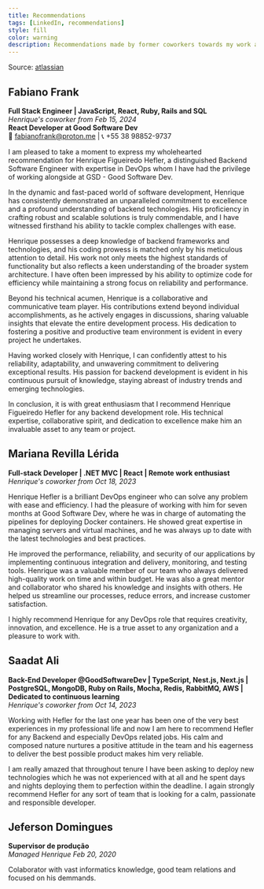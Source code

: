 ```yaml
---
title: Recommendations
tags: [LinkedIn, recommendations]
style: fill
color: warning
description: Recommendations made by former coworkers towards my work and person
---
```

Source: [atlassian](https://www.linkedin.com/in/heflerdev/details/recommendations/?detailScreenTabIndex=0)
## Fabiano Frank
**Full Stack Engineer | JavaScript, React, Ruby, Rails and SQL**  
*Henrique's coworker from Feb 15, 2024*  
**React Developer at Good Software Dev**  
📧 fabianofrank@proton.me | 📞 +55 38 98852-9737  

I am pleased to take a moment to express my wholehearted recommendation for Henrique Figueiredo Hefler, a distinguished Backend Software Engineer with expertise in DevOps whom I have had the privilege of working alongside at GSD - Good Software Dev.

In the dynamic and fast-paced world of software development, Henrique has consistently demonstrated an unparalleled commitment to excellence and a profound understanding of backend technologies. His proficiency in crafting robust and scalable solutions is truly commendable, and I have witnessed firsthand his ability to tackle complex challenges with ease.

Henrique possesses a deep knowledge of backend frameworks and technologies, and his coding prowess is matched only by his meticulous attention to detail. His work not only meets the highest standards of functionality but also reflects a keen understanding of the broader system architecture. I have often been impressed by his ability to optimize code for efficiency while maintaining a strong focus on reliability and performance.

Beyond his technical acumen, Henrique is a collaborative and communicative team player. His contributions extend beyond individual accomplishments, as he actively engages in discussions, sharing valuable insights that elevate the entire development process. His dedication to fostering a positive and productive team environment is evident in every project he undertakes.

Having worked closely with Henrique, I can confidently attest to his reliability, adaptability, and unwavering commitment to delivering exceptional results. His passion for backend development is evident in his continuous pursuit of knowledge, staying abreast of industry trends and emerging technologies.

In conclusion, it is with great enthusiasm that I recommend Henrique Figueiredo Hefler for any backend development role. His technical expertise, collaborative spirit, and dedication to excellence make him an invaluable asset to any team or project.

## Mariana Revilla Lérida
**Full-stack Developer | .NET MVC | React | Remote work enthusiast**  
*Henrique's coworker from Oct 18, 2023*  

Henrique Hefler is a brilliant DevOps engineer who can solve any problem with ease and efficiency. I had the pleasure of working with him for seven months at Good Software Dev, where he was in charge of automating the pipelines for deploying Docker containers. He showed great expertise in managing servers and virtual machines, and he was always up to date with the latest technologies and best practices.

He improved the performance, reliability, and security of our applications by implementing continuous integration and delivery, monitoring, and testing tools. Henrique was a valuable member of our team who always delivered high-quality work on time and within budget. He was also a great mentor and collaborator who shared his knowledge and insights with others. He helped us streamline our processes, reduce errors, and increase customer satisfaction.

I highly recommend Henrique for any DevOps role that requires creativity, innovation, and excellence. He is a true asset to any organization and a pleasure to work with.

## Saadat Ali
**Back-End Developer @GoodSoftwareDev | TypeScript, Nest.js, Next.js | PostgreSQL, MongoDB, Ruby on Rails, Mocha, Redis, RabbitMQ, AWS | Dedicated to continuous learning**  
*Henrique's coworker from Oct 14, 2023*  

Working with Hefler for the last one year has been one of the very best experiences in my professional life and now I am here to recommend Hefler for any Backend and especially DevOps related jobs. His calm and composed nature nurtures a positive attitude in the team and his eagerness to deliver the best possible product makes him very reliable.

I am really amazed that throughout tenure I have been asking to deploy new technologies which he was not experienced with at all and he spent days and nights deploying them to perfection within the deadline. I again strongly recommend Hefler for any sort of team that is looking for a calm, passionate and responsible developer.

## Jeferson Domingues
**Supervisor de produção**  
*Managed Henrique Feb 20, 2020*  

Colaborator with vast informatics knowledge, good team relations and focused on his demmands.


